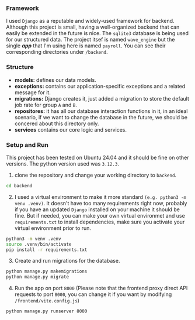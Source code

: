 ### Framework

I used `Django` as a reputable and widely-used framework for backend. Although this project is small, having a well-organized backend that can easily be extended in the future is nice. The `sqlite3` database is being used for our structured data. The project itsef is named `wave_engine` but the single **_app_** that I'm using here is named `payroll`. You can see their corresponding directories under `/backend`.

### Structure

- **models:** defines our data models.
- **exceptions:** contains our application-specific exceptions and a related message for it.
- **migrations:** Django creates it, just added a migration to store the default job rate for group `A` and `B`.
- **repositores:** it has all our database interaction functions in it, in an ideal scenario, if we want to change the database in the future, we should be concered about this directory only.
- **services** contains our core logic and services.

### Setup and Run

This project has been tested on Ubuntu 24.04 and it should be fine on other versions. The python version used was `3.12.3`.

1. clone the repository and change your working directory to `backend`.

```bash
cd backend
```

2. I used a virtual environment to make it more standard `(e.g. python3 -m venv .venv)`. It doesn't have too many requirements right now, probably if you have an updated `Django` installed on your machine it should be fine. But if needed, you can make your own virtual environmet and use `requirements.txt` to install dependencies, make sure you activate your virtual environment prior to run.

```bash
python3 -m venv .venv
source .venv/bin/activate
pip install -r requirements.txt
```

3. Create and run migrations for the database.

```bash
python manage.py makemigrations
python manage.py migrate
```

4. Run the app on port `8000` (Please note that the frontend proxy direct API requests to port `8000`, you can change it if you want by modifying `/frontend/vite.config.js`)

```bash
python manage.py runserver 8000
```
